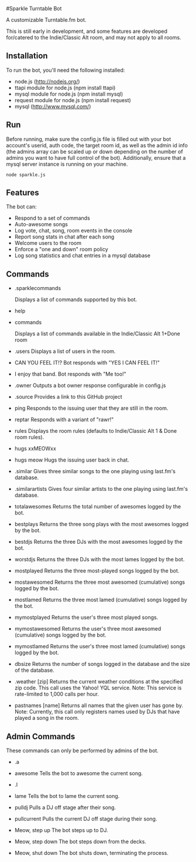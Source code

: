 #Sparkle Turntable Bot

A customizable Turntable.fm bot.

This is still early in development, and some features are developed for/catered to the Indie/Classic Alt room, and may not apply to all rooms.

## Installation

To run the bot, you'll need the following installed:

* node.js (http://nodejs.org/)
* ttapi module for node.js (npm install ttapi)
* mysql module for node.js (npm install mysql)
* request module for node.js (npm install request)
* mysql (http://www.mysql.com/)

## Run

Before running, make sure the config.js file is filled out with your bot account's userid, auth code, the target room id, as well as the admin id info (the admins array can be scaled up or down depending on the number of admins you want to have full control of the bot). Additionally, ensure that a mysql server instance is running on your machine.

	node sparkle.js

## Features

The bot can: 

* Respond to a set of commands
* Auto-awesome songs
* Log vote, chat, song, room events in the console
* Report song stats in chat after each song
* Welcome users to the room
* Enforce a "one and down" room policy
* Log song statistics and chat entries in a mysql database

## Commands

* .sparklecommands

	Displays a list of commands supported by this bot.

* help
* commands

	Displays a list of commands available in the Indie/Classic Alt 1+Done room
	

* .users
	Displays a list of users in the room.

* CAN YOU FEEL IT!?
	Bot responds with "YES I CAN FEEL IT!"

* I enjoy that band.
	Bot responds with "Me too!"

* .owner
	Outputs a bot owner response configurable in config.js

* .source
	Provides a link to this GitHub project

* ping
	Responds to the issuing user that they are still in the room.

* reptar
	Responds with a variant of "rawr!"

* rules
	Displays the room rules (defaults to Indie/Classic Alt 1 & Done room rules).

* hugs xxMEOWxx
* hugs meow
	Hugs the issuing user back in chat.

* .similar
	Gives three similar songs to the one playing using last.fm's database.

* .similarartists
	Gives four similar artists to the one playing using last.fm's database.

* totalawesomes
	Returns the total number of awesomes logged by the bot.

* bestplays
	Returns the three song plays with the most awesomes logged by the bot.

* bestdjs
	Returns the three DJs with the most awesomes logged by the bot.

* worstdjs
	Returns the three DJs with the most lames logged by the bot.

* mostplayed
	Returns the three most-played songs logged by the bot.

* mostawesomed
	Returns the three most awesomed (cumulative) songs logged by the bot.

* mostlamed
	Returns the three most lamed (cumulative) songs logged by the bot.

* mymostplayed
	Returns the user's three most played songs.

* mymostawesomed
	Returns the user's three most awesomed (cumulative) songs logged by the bot.

* mymostlamed
	Returns the user's three most lamed (cumulative) songs logged by the bot.

* dbsize
	Returns the number of songs logged in the database and the size of the database.

* .weather [zip]
	Returns the current weather conditions at the specified zip code. This call uses the Yahoo! YQL service.
	Note: This service is rate-limited to 1,000 calls per hour.

* pastnames [name]
	Returns all names that the given user has gone by.
	Note: Currently, this call only registers names used by DJs that have played a song in the room.

## Admin Commands

These commands can only be performed by admins of the bot.

* .a
* awesome
	Tells the bot to awesome the current song.

* .l
* lame
	Tells the bot to lame the current song.

* pulldj
	Pulls a DJ off stage after their song.

* pullcurrent
	Pulls the current DJ off stage during their song.

* Meow, step up
	The bot steps up to DJ.

* Meow, step down
	The bot steps down from the decks.

* Meow, shut down
	The bot shuts down, terminating the process.